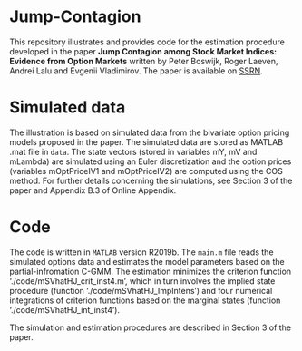 # Jump-Contagion
 
This repository illustrates and provides code for the estimation procedure developed in the paper **Jump Contagion among Stock Market Indices: Evidence from Option Markets** written by Peter Boswijk, Roger Laeven, Andrei Lalu and Evgenii Vladimirov. The paper is available on [SSRN](https://papers.ssrn.com/sol3/papers.cfm?abstract_id=3929515).

# Simulated data

The illustration is based on simulated data from the bivariate option pricing models proposed in the paper. The simulated data are stored as MATLAB .mat file in `data`. The state vectors (stored in variables mY, mV and mLambda) are simulated using an Euler discretization and the option prices (variables mOptPriceIV1 and mOptPriceIV2) are computed using the COS method. For further details concerning the simulations, see Section 3 of the paper and Appendix B.3 of Online Appendix. 

# Code

The code is written in `MATLAB` version R2019b. The `main.m` file reads the simulated options data and estimates the model parameters based on the partial-infromation C-GMM. The estimation minimizes the criterion function ‘./code/mSVhatHJ_crit_inst4.m’, which in turn involves the implied state procedure (function ‘./code/mSVhatHJ_ImpIntens’) and four numerical integrations of criterion functions based on the marginal states (function ‘./code/mSVhatHJ_int_inst4’). 

The simulation and estimation procedures are described in Section 3 of the paper. 
